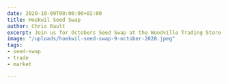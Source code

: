 ```yaml
---
date: 2020-10-09T00:00:00+02:00
title: Hoekwil Seed Swap
author: Chris Rault
excerpt: Join us for Octobers Seed Swap at the Woodville Trading Store.
image: "/uploads/hoekwil-seed-swap-9-october-2020.jpeg"
tags:
- seed-swap
- trade
- market

---
```

